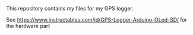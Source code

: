 This repository contains my files for my GPS logger.

See https://www.instructables.com/id/GPS-Logger-Arduino-OLed-SD/ for the hardware part
